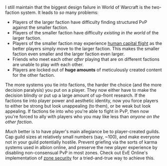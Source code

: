 I still maintain that the biggest design failure in World of Warcraft is the
two-faction system. It leads to *so* many problems:

* Players of the larger faction have difficulty finding structured PvP against
  the smaller faction.
* Players of the smaller faction have difficulty *existing in the world* of the
  larger faction.
* Players of the smaller faction may experience [human capital
  flight](https://en.wikipedia.org/wiki/Human_capital_flight) as the better
  players simply move to the larger faction. This makes the smaller faction
  even smaller and the larger faction even larger.
* Friends who meet each other *after* playing that are on different factions
  are unable to play *with* each other.
* Players are locked out of **huge amounts** of meticulously created content
  for the other faction.

The more systems you tie into factions, the harder the choice (and the more
decision paralysis) you put on a player. They now either have to make the
decision blindly or put up a large amount of up-front research. If the factions
tie into player power and aesthetic identity, now you force players to either
be strong but look unappealing (to them), or be weak but look appealing.  If
factions tie into who you're able to fight in PvP, then now you're forced to
ally with players who you may like less than *anyone on the other faction*.

*Much* better is to have player's main allegiance be to player-created guilds.
Cap guild sizes at relatively small numbers (say, ~100), and make everyone not
in your guild potentially hostile. Prevent griefing via the sorts of karma
systems used in albion online, and preserve the new player experience by
disabling non-consensual PvP in most zones. Check out EvE Online's
implementation of [zone
security](https://wiki.eveuniversity.org/System_security) for a tried-and-true
way to achieve this.
